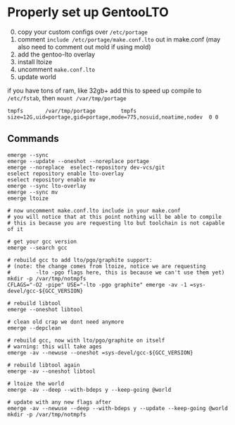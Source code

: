 # Properly set up GentooLTO

0. copy your custom configs over `/etc/portage`
1. comment `include /etc/portage/make.conf.lto` out in make.conf (may
   also need to comment out mold if using mold)
2. add the gentoo-lto overlay
3. install ltoize
4. uncomment `make.conf.lto`
5. update world

if you have tons of ram, like 32gb+ add this to speed up compile to `/etc/fstab`, then `mount /var/tmp/portage`
```
tmpfs		/var/tmp/portage		tmpfs	size=12G,uid=portage,gid=portage,mode=775,nosuid,noatime,nodev	0 0
```

## Commands

```
emerge --sync
emerge --update --oneshot --noreplace portage
emerge --noreplace  eselect-repository dev-vcs/git
eselect repository enable lto-overlay
eselect repository enable mv
emerge --sync lto-overlay
emerge --sync mv
emerge ltoize

# now uncomment make.conf.lto include in your make.conf
# you will notice that at this point nothing will be able to compile
# this is because you are requesting lto but toolchain is not capable of it

# get your gcc version
emerge --search gcc

# rebuild gcc to add lto/pgo/graphite support:
# (note: the change comes from ltoize, notice we are requesting
#        -lto -pgo flags here, this is because we can't use them yet)
mkdir -p /var/tmp/notmpfs
CFLAGS="-O2 -pipe" USE="-lto -pgo graphite" emerge -av -1 =sys-devel/gcc-${GCC_VERSION}

# rebuild libtool
emerge --oneshot libtool

# clean old crap we dont need anymore
emerge --depclean

# rebuild gcc, now with lto/pgo/graphite on itself
# warning: this will take ages
emerge -av --newuse --oneshot =sys-devel/gcc-${GCC_VERSION}

# rebuild libtool again
emerge -av --oneshot libtool

# ltoize the world
emerge -av --deep --with-bdeps y --keep-going @world

# update with any new flags after
emerge -av --newuse --deep --with-bdeps y --update --keep-going @world
mkdir -p /var/tmp/notmpfs
```

